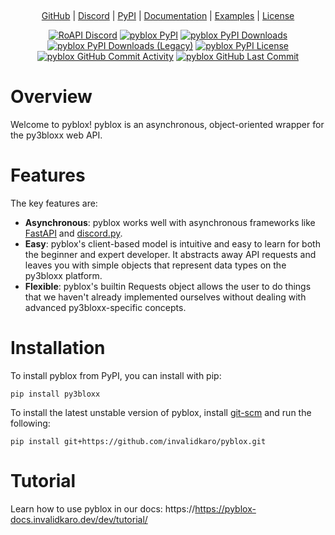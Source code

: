 <p align="center" width="100%">
    <br />
</p>
<p align="center">
    <a href="https://github.com/invalidkaro/pyblox">GitHub</a> |
    <a href="https://discord.gg/">Discord</a> |
    <a href="https://pypi.org/project/pyblox/">PyPI</a> |
    <a href="https://pyblox-docs.invalidkaro.dev">Documentation</a> |
    <a href="https://github.com/invalidkaro/pyblox/tree/main/examples">Examples</a> |
    <a href="https://github.com/invalidkaro/pyblox/blob/main/LICENSE">License</a>
</p>
<p align="center">
    <a href="https://discord.gg/UKPaPu4teg"><img src="https://img.shields.io/discord/761603917490159676?style=flat-square&logo=discord" alt="RoAPI Discord"/></a>
    <a href="https://pypi.org/project/invalidkaro/"><img src="https://img.shields.io/pypi/v/py3bloxx?style=flat-square" alt="pyblox PyPI"/></a>
    <a href="https://pypi.org/project/py3bloxx/"><img src="https://img.shields.io/pypi/dm/py3bloxx?style=flat-square" alt="pyblox PyPI Downloads"/></a>
    <a href="https://pypi.org/project/py3bloxx/"><img src="https://img.shields.io/pypi/dm/invalidkaro?style=flat-square" alt="pyblox PyPI Downloads (Legacy)"/></a>
    <a href="https://pypi.org/project/invalidkaro/"><img src="https://img.shields.io/pypi/l/py3bloxx?style=flat-square" alt="pyblox PyPI License"/></a>
    <a href="https://github.com/invalidkaro/pyblox"><img src="https://img.shields.io/github/commit-activity/w/rbx-libdev/pyblox?style=flat-square" alt="pyblox GitHub Commit Activity"/></a>
    <a href="https://github.com/invalidkaro/pyblox"><img src="https://img.shields.io/github/last-commit/rbx-libdev/pyblox?style=flat-square" alt="pyblox GitHub Last Commit"/></a>
</p>

# Overview
Welcome to pyblox! pyblox is an asynchronous, object-oriented wrapper for the py3bloxx web API.

# Features
The key features are:  

- **Asynchronous**: pyblox works well with asynchronous frameworks like [FastAPI](https://fastapi.tiangolo.com/) and 
[discord.py](https://github.com/Rapptz/discord.py).  
- **Easy**: pyblox's client-based model is intuitive and easy to learn for both the beginner and expert developer. It
  abstracts away API requests and leaves you with simple objects that represent data types on the py3bloxx platform.
- **Flexible**: pyblox's builtin Requests object allows the user to do things that we haven't already implemented
ourselves without dealing with advanced py3bloxx-specific concepts.

# Installation
To install pyblox from PyPI, you can install with pip:
```
pip install py3bloxx
```

To install the latest unstable version of pyblox, install [git-scm](https://git-scm.com/downloads) and run the following:
```
pip install git+https://github.com/invalidkaro/pyblox.git
```

# Tutorial
Learn how to use pyblox in our docs:
https://https://pyblox-docs.invalidkaro.dev/dev/tutorial/
